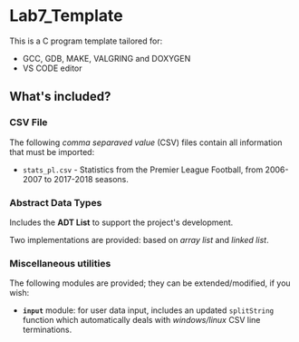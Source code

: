 # Lab7_Template

This is a C program template tailored for:

- GCC, GDB, MAKE, VALGRING and DOXYGEN
- VS CODE editor

## What's included?

### CSV File

The following *comma separaved value* (CSV) files contain all information that must be imported:

- `stats_pl.csv` - Statistics from the Premier League Football, from 2006-2007 to 2017-2018 seasons. 

### Abstract Data Types

Includes the **ADT List**  to support the project's development.

Two implementations are provided: based on *array list* and *linked list*.

### Miscellaneous utilities

The following modules are provided; they can be extended/modified, if you wish:

- **`input`** module: for user data input, includes an updated `splitString` function which automatically deals with *windows/linux* CSV line terminations.
